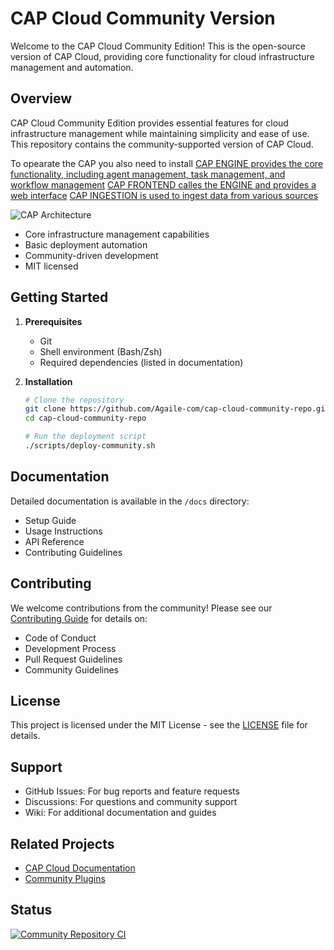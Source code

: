 # CAP Cloud Community Version

Welcome to the CAP Cloud Community Edition! This is the open-source version of CAP Cloud, providing core functionality for cloud infrastructure management and automation.

## Overview

CAP Cloud Community Edition provides essential features for cloud infrastructure management while maintaining simplicity and ease of use. This repository contains the community-supported version of CAP Cloud.

To opearate the CAP you also need to install 
[CAP ENGINE provides the core functionality, including agent management, task management, and workflow management](https://github.com/Agaile-com/cap-engine-community)
[CAP FRONTEND calles the ENGINE and provides a web interface](https://github.com/Agaile-com/cap-frontend-community)
[CAP INGESTION is used to ingest data from various sources](https://github.com/Agaile-com/cap-ingestion-community)

![CAP Architecture](images/LangGraph-ECS-Architecture.png)

- Core infrastructure management capabilities
- Basic deployment automation
- Community-driven development
- MIT licensed

## Getting Started

1. **Prerequisites**
   - Git
   - Shell environment (Bash/Zsh)
   - Required dependencies (listed in documentation)

2. **Installation**
   ```bash
   # Clone the repository
   git clone https://github.com/Agaile-com/cap-cloud-community-repo.git
   cd cap-cloud-community-repo

   # Run the deployment script
   ./scripts/deploy-community.sh
   ```

## Documentation

Detailed documentation is available in the `/docs` directory:
- Setup Guide
- Usage Instructions
- API Reference
- Contributing Guidelines

## Contributing

We welcome contributions from the community! Please see our [Contributing Guide](CONTRIBUTING.md) for details on:
- Code of Conduct
- Development Process
- Pull Request Guidelines
- Community Guidelines

## License

This project is licensed under the MIT License - see the [LICENSE](LICENSE) file for details.

## Support

- GitHub Issues: For bug reports and feature requests
- Discussions: For questions and community support
- Wiki: For additional documentation and guides

## Related Projects

- [CAP Cloud Documentation](https://docs.cap-cloud.com)
- [Community Plugins](https://plugins.cap-cloud.com)

## Status

[![Community Repository CI](https://github.com/Agaile-com/cap-cloud-community-repo/workflows/Community%20Repository%20CI/badge.svg)](https://github.com/Agaile-com/cap-cloud-community-repo/actions)
